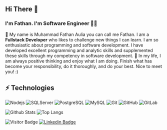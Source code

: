 ## Hi There 👋
### I'm Fathan. I'm Software Engineer ✌🏻

🌴
My name is Muhammad Fathan Aulia you can call me Fathan. I am a ****Fullstack Developer**** who likes to challenge new things I can learn. I am so enthusiastic about programming and software development. I have developed excellent programming and analytic skills and supplemented these skills through my competency in software development.
🎯
In my life, I am always positive thinking and enjoy what I am doing. Finish what has become your responsibility, do it thoroughly, and do your best.
Nice to meet you! :)

## ⚡ Technologies

![Nodejs](https://img.shields.io/badge/-Nodejs-black?style=flat-square&logo=Node.js)
![SQLServer](https://img.shields.io/badge/-SQLServer-red?style=flat-square&logo=sqlsrv)
![PostgreSQL](https://img.shields.io/badge/-PostgreSQL-336791?style=flat-square&logo=postgresql)
![MySQL](https://img.shields.io/badge/-MySQL-black?style=flat-square&logo=mysql)
![Git](https://img.shields.io/badge/-Git-black?style=flat-square&logo=git)
![GitHub](https://img.shields.io/badge/-GitHub-181717?style=flat-square&logo=github)
![GitLab](https://img.shields.io/badge/-GitLab-FCA121?style=flat-square&logo=gitlab)

![Github Stats](https://github-readme-stats.vercel.app/api?username=akhtarfath&count_private=true&show_icons=true&include_all_commits=true)
![Top Langs](https://github-readme-stats.vercel.app/api/top-langs/?username=akhtarfath&hide=TeX&layout=compact)

![Visitor Badge](https://visitor-badge.laobi.icu/badge?page_id=akhtarfath.akhtarfath)
[![Linkedin Badge](https://img.shields.io/badge/-muhammadfathana-blue?style=flat-square&logo=Linkedin&logoColor=white&link=https://www.linkedin.com/in/muhammadfathana/)](https://www.linkedin.com/in/muhammadfathana/)

